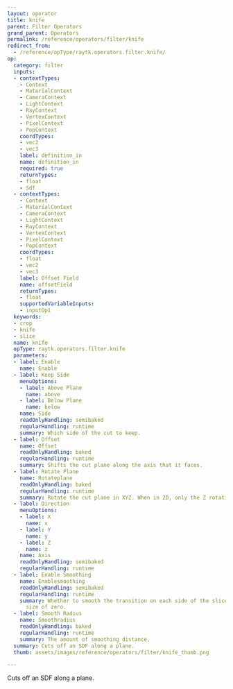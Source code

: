 ```yaml
---
layout: operator
title: knife
parent: Filter Operators
grand_parent: Operators
permalink: /reference/operators/filter/knife
redirect_from:
  - /reference/opType/raytk.operators.filter.knife/
op:
  category: filter
  inputs:
  - contextTypes:
    - Context
    - MaterialContext
    - CameraContext
    - LightContext
    - RayContext
    - VertexContext
    - PixelContext
    - PopContext
    coordTypes:
    - vec2
    - vec3
    label: definition_in
    name: definition_in
    required: true
    returnTypes:
    - float
    - Sdf
  - contextTypes:
    - Context
    - MaterialContext
    - CameraContext
    - LightContext
    - RayContext
    - VertexContext
    - PixelContext
    - PopContext
    coordTypes:
    - float
    - vec2
    - vec3
    label: Offset Field
    name: offsetField
    returnTypes:
    - float
    supportedVariableInputs:
    - inputOp1
  keywords:
  - crop
  - knife
  - slice
  name: knife
  opType: raytk.operators.filter.knife
  parameters:
  - label: Enable
    name: Enable
  - label: Keep Side
    menuOptions:
    - label: Above Plane
      name: above
    - label: Below Plane
      name: below
    name: Side
    readOnlyHandling: semibaked
    regularHandling: runtime
    summary: Which side of the cut to keep.
  - label: Offset
    name: Offset
    readOnlyHandling: baked
    regularHandling: runtime
    summary: Shifts the cut plane along the axis that it faces.
  - label: Rotate Plane
    name: Rotateplane
    readOnlyHandling: baked
    regularHandling: runtime
    summary: Rotate the cut plane in XYZ. When in 2D, only the Z rotation is used.
  - label: Direction
    menuOptions:
    - label: X
      name: x
    - label: Y
      name: y
    - label: Z
      name: z
    name: Axis
    readOnlyHandling: semibaked
    regularHandling: runtime
  - label: Enable Smoothing
    name: Enablesmoothing
    readOnlyHandling: semibaked
    regularHandling: runtime
    summary: Whether to smooth the transition on each side of the slice down to a
      size of zero.
  - label: Smooth Radius
    name: Smoothradius
    readOnlyHandling: baked
    regularHandling: runtime
    summary: The amount of smoothing distance.
  summary: Cuts off an SDF along a plane.
  thumb: assets/images/reference/operators/filter/knife_thumb.png

---
```



Cuts off an SDF along a plane.